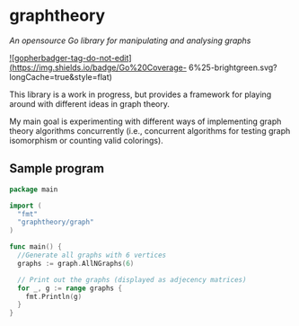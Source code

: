 # graphtheory
*An opensource Go library for manipulating and analysing graphs*  


<a href='https://github.com/jpoles1/gopherbadger' target='_blank'>![gopherbadger-tag-do-not-edit](https://img.shields.io/badge/Go%20Coverage- 6%25-brightgreen.svg?longCache=true&style=flat)</a>

This library is a work in progress, but provides a framework for playing around with different ideas in graph theory.  

My main goal is experimenting with different ways of implementing graph theory algorithms concurrently (i.e., concurrent algorithms for testing graph isomorphism or counting valid colorings).  

## Sample program

```go
package main

import (
  "fmt"
  "graphtheory/graph"
)

func main() {
  //Generate all graphs with 6 vertices
  graphs := graph.AllNGraphs(6)

  // Print out the graphs (displayed as adjecency matrices)
  for _, g := range graphs {
    fmt.Println(g)
  }
}
```  
